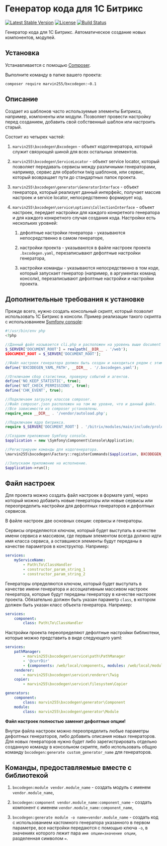 Генератор кода для 1С Битрикс
==================================

[![Latest Stable Version](https://poser.pugx.org/marvin255/bxcodegen/v/stable.png)](https://packagist.org/packages/marvin255/bxcodegen)
[![License](https://poser.pugx.org/marvin255/bxcodegen/license.svg)](https://packagist.org/packages/marvin255/bxcodegen)
[![Build Status](https://travis-ci.org/marvin255/bxcodegen.svg?branch=master)](https://travis-ci.org/marvin255/bxcodegen)

Генератор кода для 1С Битрикс. Автоматическое создание новых компонентов, модулей.



Установка
---------

Устанавливается с помощью [Composer](https://getcomposer.org/doc/00-intro.md).

Выполните команду в папке вашего проекта:

```
composer require marvin255/bxcodegen:~0.1
```



Описание
--------

Создает из шаблонов часто используемые элементы Битрикса, например, компоненты или модули. Позволяет провести настройку перед созданием, добавить свой собственный шаблон или настроить старый.

Состоит из четырех частей:

1. `marvin255\bxcodegen\Bxcodegen` - объект кодогенератора, который служит связующей шиной для всех остальных элементов.

2. `marvin255\bxcodegen\ServiceLocator` - объект service locator, который позволяет передавать сервисы между различными генераторами, например, сервис для обработки twig шаблонов, или сервис, который возвращает пути до стандартных папок проекта.

3. `marvin255\bxcodegen\generator\GeneratorInterface` - объект генератора, который реализует данный интерфейс, получает массив настроек и service locator, непосредственно формирует код.

4. `marvin255\bxcodegen\service\options\CollectionInterface` - объект настроек, передает настройки для каждого конкретного генератора и для каждого конкретного случая создания кода. Настройки есть нескольких уровней:

    1. дефолтные настройки генератора - указываются непосредственно в самом генераторе,

    2. настройки проекта - указываются в файле настроек проекта `.bxcodegen.yaml`, перезаписывают дефолтные настройки генератора,

    3. настройки команды - указываются непосредственно в том коде, который запускает генератор (например, в аргументах команд консоли), перезаписывают дефолтные настройки и настройки проекта.



Дополнительные требования к установке
-------------------------------------

Прежде всего, нужно создать консольный скрипт, который позволит использовать 1С Битрикс в консоли. Пример реализации такого скрипта с использованием [Symfony console](https://github.com/symfony/console):

```php
#!/usr/bin/env php
<?php

//Данный файл называется cli.php и расположен на уровень выше document root веб-сервера (папка web).
$_SERVER['DOCUMENT_ROOT'] = realpath(__DIR__ . '/web');
$DOCUMENT_ROOT = $_SERVER['DOCUMENT_ROOT'];

//Файл настроек генератора должен быть создан и находиться рядом с этим скриптом.
define('BXCODEGEN_YAML_PATH', __DIR__ . '/.bxcodegen.yaml');

//Отключаем сбор статистики, проверку событий и агентов.
define('NO_KEEP_STATISTIC', true);
define('NOT_CHECK_PERMISSIONS', true);
define('CHK_EVENT', true);

//Подключаем загрузку классов composer.
//Файл composer.json расположен на том же уровне, что и данный файл.
//Все зависимости из composer установлены.
require_once __DIR__ . '/vendor/autoload.php';

//Подключаем ядро битрикса.
require $_SERVER['DOCUMENT_ROOT'] . '/bitrix/modules/main/include/prolog_before.php';

//Создаем приложение Symfony console.
$application = new \Symfony\Component\Console\Application;

//Регистрируем команды для кодогенератора.
\marvin255\bxcodegen\Factory::registerCommands($application, BXCODEGEN_YAML_PATH);

//Запускаем приложение на исполнение.
$application->run();
```



Файл настроек
-------------

Для проекта можно создать файл настроек в формате yaml, через который можно добавить новые генераторы или новые сервисы или переопределить настройки для дефолтных генераторов и дефолтных сервисов.

В файле настроек две основных секции: сервисы и генераторы.

Сервисы определяются ключом, который будет выступать в качестве имени сервиса и массивом, где первым элементом всегда должно идти имя класса сервиса, а оставшиеся элементы будут переданы в качестве параметров в конструктор. Например:

```yaml
services:
    myServiceName:
        - Path\To\ClassHandler
        - constructor_param_string_1
        - constructor_param_string_2
```

Генераторы определяются ключом, который будет выступать в качестве имени генератора и ассоциативным массивом настроек генератора, которые будут переданы генератору в качестве настроек проекта. Обязательно должен быть указан параметр `class`, в котором должен быть указан класс объекта генератора. Например:

```yaml
services:
    component:
        class: Path\To\ClassHandler
```

Настройки проекта переопределяют дефолтные настройки библиотеки, которые можно представить в виде следующего yaml:

```yaml
services:
    pathManager:
        - marvin255\bxcodegen\service\path\PathManager
        - '@currDir'
        - {components: /web/local/components, modules: /web/local/modules}
    renderer:
        - marvin255\bxcodegen\service\renderer\Twig
    copier:
        - marvin255\bxcodegen\service\filesystem\Copier

generators:
    component:
        class: marvin255\bxcodegen\generator\Component
    module:
        class: marvin255\bxcodegen\generator\Module
```

**Файл настроек полностью заменит дефолтные опции!**

Внутри файла настроек можно переопределить любые параметры дефолтных генераторов, либо добавить описания новых генераторов. Для новых генераторов нужно будет либо зарегистрировать отдельно созданную команду в консольном скрипте, либо использовать общую команду `bxcodegen:generate custom_generator_name` для генераторов.



Команды, предоставляемые вместе с библиотекой
---------------------------------------------

1. `bxcodegen:module vendor.module_name` - создать модуль с именем `vendor.module_name`,

2. `bxcodegen:component vendor.module_name:component_name` - создать компонент с именем `vendor.module_name:component_name`,

3. `bxcodegen:generate module -o name=vendor.module_name` - создать код с использованием кастомного генератора указанного в первом параметре, все настройки передаются с помощью ключа `-o`, в значениях которого лежит пара `имя опции=значение опции`, разделенная символом `=`.
